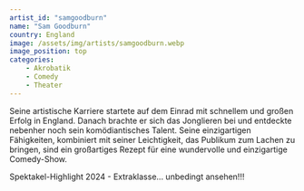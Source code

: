 ```yaml
---
artist_id: "samgoodburn"
name: "Sam Goodburn"
country: England
image: /assets/img/artists/samgoodburn.webp
image_position: top
categories:
    - Akrobatik
    - Comedy
    - Theater
---
```

Seine artistische Karriere startete auf dem Einrad mit schnellem und großen Erfolg in England. Danach brachte er sich das Jonglieren bei und entdeckte nebenher noch sein komödiantisches Talent. Seine einzigartigen Fähigkeiten, kombiniert mit seiner Leichtigkeit, das Publikum zum Lachen zu bringen, sind ein großartiges Rezept für eine wundervolle und einzigartige Comedy-Show.

Spektakel-Highlight 2024 - Extraklasse... unbedingt ansehen!!!